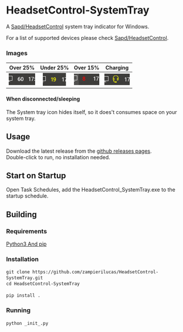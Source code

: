 HeadsetControl-SystemTray
=====
A [Sapd/HeadsetControl](https://github.com/Sapd/HeadsetControl) system tray indicator for Windows.

For a list of supported devices please check [Sapd/HeadsetControl](https://github.com/Sapd/HeadsetControl).  

### Images
Over 25%                   |  Under 25%                |  Over     15%             | Charging 
:-------------------------:|:-------------------------:|:-------------------------:|:-------------------------:
![On Battery white](images/headset-battery-white-indicator.png)  |  ![On Battery yellow](images/headset-battery-yellow-indicator.png) | ![On Battery red](images/headset-battery-red-indicator.png) | ![Charging](images/headset-charge-indicator.png)


#### When disconnected/sleeping
The System tray icon hides itself, so it does't consumes space on your system tray.

## Usage
Download the latest release from the [github releases pages](https://github.com/zampierilucas/HeadsetControl-SystemTray/releases).  
Double-click to run, no installation needed.

## Start on Startup
Open Task Schedules, add the HeadsetControl_SystemTray.exe to the startup schedule.

## Building
### Requirements
[Python3 And pip](https://www.python.org/downloads/)

### Installation
```
git clone https://github.com/zampierilucas/HeadsetControl-SystemTray.git
cd HeadsetControl-SystemTray

pip install .
```

### Running
```
python _init_.py
```
